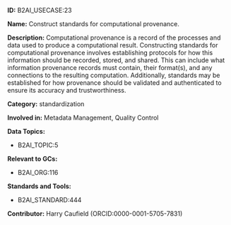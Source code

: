**ID:** B2AI_USECASE:23

**Name:** Construct standards for computational provenance.

**Description:** Computational provenance is a record of the processes and data used to produce a computational result. Constructing standards for computational provenance involves establishing protocols for how this information should be recorded, stored, and shared. This can include what information provenance records must contain, their format(s), and any connections to the resulting computation. Additionally, standards may be established for how provenance should be validated and authenticated to ensure its accuracy and trustworthiness.

**Category:** standardization

**Involved in:** Metadata Management, Quality Control

**Data Topics:**

- B2AI_TOPIC:5

**Relevant to GCs:**

- B2AI_ORG:116

**Standards and Tools:**

- B2AI_STANDARD:444

**Contributor:** Harry Caufield
 (ORCID:0000-0001-5705-7831)


